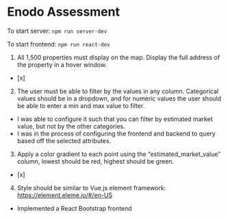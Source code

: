 # Enodo Assessment

To start server:
`npm run server-dev`

To start frontend:
`npm run react-dev`

1. All 1,500 properties must display on the map. Display the full address of the property in a hover window.

  - \[x]

2. The user must be able to filter by the values in any column. Categorical values should be in a dropdown, and for numeric values the user should be able to enter a min and max value to filter.

- I was able to configure it such that you can filter by estimated market value, but not by the other categories.
- I was in the process of configuring the frontend and backend to query based off the selected attributes. 

3. Apply a color gradient to each point using the “estimated_market_value” column, lowest should be red, highest should be green.

  - \[x]

4. Style should be similar to Vue.js element framework: https://element.eleme.io/#/en-US

- Implemented a React Bootstrap frontend
